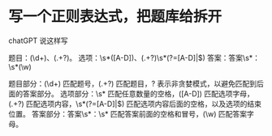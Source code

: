 # 写一个正则表达式，把题库给拆开

chatGPT 说这样写

题目：(\d+)、(.+?)。
选项：\s*([A-D])、(.+?)\s*(?=[A-D]|$)
答案：答案\s*：\s*(\w)

题目部分：(\d+) 匹配题号，(.+?) 匹配题目，? 表示非贪婪模式，以避免匹配到后面的答案部分。
选项部分：\s* 匹配任意数量的空格，([A-D]) 匹配选项字母，(.+?) 匹配选项内容，\s*(?=[A-D]|$) 匹配选项内容后面的空格，以及选项的结束位置。
答案部分：答案\s*：\s* 匹配答案前面的空格和冒号，(\w) 匹配答案字母。
